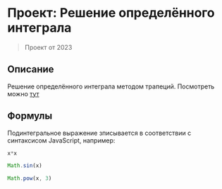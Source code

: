 # Проект: Решение определённого интеграла

> Проект от 2023

## Описание

Решение определённого интеграла методом трапеций. Посмотреть можно [тут](https://veins-official.github.io/Integral/)

## Формулы

Подинтегральное выражение зписывается в соответствии с синтаксисом JavaScript, например:
```javascript
x*x
```

```javascript
Math.sin(x)
```

```javascript
Math.pow(x, 3)
```

